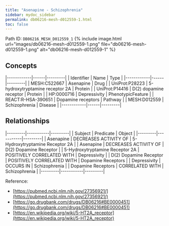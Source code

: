 ```yaml
---
title: "Asenapine - Schizophrenia"
sidebar: mydoc_sidebar
permalink: db06216-mesh-d012559-1.html
toc: false 
---
```



Path ID: `DB06216_MESH_D012559_1`
{% include image.html url="images/db06216-mesh-d012559-1.png" file="db06216-mesh-d012559-1.png" alt="db06216-mesh-d012559-1" %}

## Concepts

|------------|------|---------|
| Identifier | Name | Type    |
|------------|------|---------|
| MESH:C522667 | Asenapine | Drug |
| UniProt:P28223 | 5-hydroxytryptamine receptor 2A | Protein |
| UniProt:P14416 | D(2) dopamine receptor | Protein |
| HP:0000716 | Depressivity | PhenotypicFeature |
| REACT:R-HSA-390651 | Dopamine receptors | Pathway |
| MESH:D012559 | Schizophrenia | Disease |
|------------|------|---------|

## Relationships

|---------|-----------|---------|
| Subject | Predicate | Object  |
|---------|-----------|---------|
| Asenapine | DECREASES ACTIVITY OF | 5-Hydroxytryptamine Receptor 2A |
| Asenapine | DECREASES ACTIVITY OF | D(2) Dopamine Receptor |
| 5-Hydroxytryptamine Receptor 2A | POSITIVELY CORRELATED WITH | Depressivity |
| D(2) Dopamine Receptor | POSITIVELY CORRELATED WITH | Dopamine Receptors |
| Depressivity | OCCURS IN | Schizophrenia |
| Dopamine Receptors | CORRELATED WITH | Schizophrenia |
|---------|-----------|---------|

Reference: 
  - [https://pubmed.ncbi.nlm.nih.gov/27356921/](https://pubmed.ncbi.nlm.nih.gov/27356921/)
  - [https://go.drugbank.com/drugs/DB06216#BE0000451](https://go.drugbank.com/drugs/DB06216#BE0000451)
  - [https://en.wikipedia.org/wiki/5-HT2A_receptor](https://en.wikipedia.org/wiki/5-HT2A_receptor)
